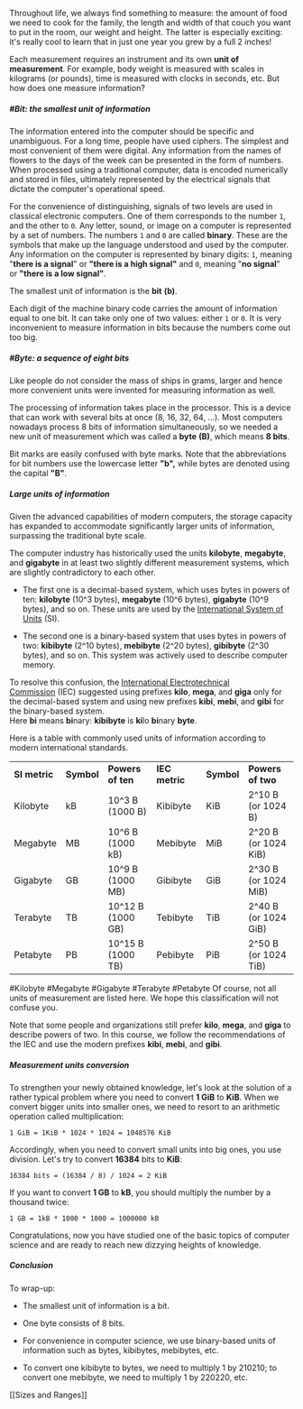 Throughout life, we always find something to measure: the amount of food we need to cook for the family, the length and width of that couch you want to put in the room, our weight and height. The latter is especially exciting: it's really cool to learn that in just one year you grew by a full 2 inches!

Each measurement requires an instrument and its own **unit of measurement**. For example, body weight is measured with scales in kilograms (or pounds), time is measured with clocks in seconds, etc. But how does one measure information?

##### #Bit: the smallest unit of information

The information entered into the computer should be specific and unambiguous. For a long time, people have used ciphers. The simplest and most convenient of them were digital. Any information from the names of flowers to the days of the week can be presented in the form of numbers. When processed using a traditional computer, data is encoded numerically and stored in files, ultimately represented by the electrical signals that dictate the computer's operational speed.

For the convenience of distinguishing, signals of two levels are used in classical electronic computers. One of them corresponds to the number `1`, and the other to `0`. Any letter, sound, or image on a computer is represented by a set of numbers. The numbers `1` and `0` are called **binary**. These are the symbols that make up the language understood and used by the computer. Any information on the computer is represented by binary digits: `1`, meaning "**there is a signal**" or **"there is a high signal"** and `0`, meaning "**no signal**" or **"there is a low signal"**.

The smallest unit of information is the **bit** **(b)**.

Each digit of the machine binary code carries the amount of information equal to one bit. It can take only one of two values: either `1` or `0`. It is very inconvenient to measure information in bits because the numbers come out too big.

##### #Byte: a sequence of eight bits

Like people do not consider the mass of ships in grams, larger and hence more convenient units were invented for measuring information as well.

The processing of information takes place in the processor. This is a device that can work with several bits at once (8, 16, 32, 64, ...). Most computers nowadays process 8 bits of information simultaneously, so we needed a new unit of measurement which was called a **byte** **(B)**, which means **8 bits**.

Bit marks are easily confused with byte marks. Note that the abbreviations for bit numbers use the lowercase letter **"b",** while bytes are denoted using the capital **"B"**.

##### Large units of information

Given the advanced capabilities of modern computers, the storage capacity has expanded to accommodate significantly larger units of information, surpassing the traditional byte scale.

The computer industry has historically used the units **kilobyte**, **megabyte**, and **gigabyte** in at least two slightly different measurement systems, which are slightly contradictory to each other.

- The first one is a decimal-based system, which uses bytes in powers of ten: **kilobyte** (10^3 bytes), **megabyte** (10^6 bytes), **gigabyte** (10^9 bytes), and so on. These units are used by the [International System of Units](https://en.wikipedia.org/wiki/International_System_of_Units) (SI).
    
- The second one is a binary-based system that uses bytes in powers of two: **kibibyte** (2^10 bytes), **mebibyte** (2^20 bytes), **gibibyte** (2^30 bytes), and so on. This system was actively used to describe computer memory.
    

To resolve this confusion, the [International Electrotechnical Commission](https://en.wikipedia.org/wiki/International_Electrotechnical_Commission) (IEC) suggested using prefixes **kilo**, **mega**, and **giga** only for the decimal-based system and using new prefixes **kibi**, **mebi**, and **gibi** for the binary-based system. Here **bi** means **bi**nary: **kibibyte** is **ki**lo **bi**nary **byte**.

Here is a table with commonly used units of information according to modern international standards.

|   |   |   |   |   |   |
|---|---|---|---|---|---|
|**SI metric**|**Symbol**|**Powers of ten**|**IEC metric**|**Symbol**|**Powers of two**|
|Kilobyte|kB|10^3 B (1000 B)|Kibibyte|KiB|2^10 B (or 1024 B)|
|Megabyte|MB|10^6 B (1000 kB)|Mebibyte|MiB|2^20 B (or 1024 KiB)|
|Gigabyte|GB|10^9 B (1000 MB)|Gibibyte|GiB|2^30 B (or 1024 MiB)|
|Terabyte|TB|10^12 B (1000 GB)|Tebibyte|TiB|2^40 B (or 1024 GiB)|
|Petabyte|PB|10^15 B (1000 TB)|Pebibyte|PiB|2^50 B (or 1024 TiB)|

#Kilobyte #Megabyte #Gigabyte #Terabyte #Petabyte
Of course, not all units of measurement are listed here. We hope this classification will not confuse you.

Note that some people and organizations still prefer **kilo**, **mega**, and **giga** to describe powers of two. In this course, we follow the recommendations of the IEC and use the modern prefixes **kibi**, **mebi**, and **gibi**.

##### Measurement units conversion

To strengthen your newly obtained knowledge, let's look at the solution of a rather typical problem where you need to convert **1 GiB** to **KiB**. When we convert bigger units into smaller ones, we need to resort to an arithmetic operation called multiplication:

```no-highlight
1 GiB = 1KiB * 1024 * 1024 = 1048576 KiB
```

Accordingly, when you need to convert small units into big ones, you use division. Let's try to convert **16384** bits to **KiB**:

```no-highlight
16384 bits = (16384 / 8) / 1024 = 2 KiB
```

If you want to convert **1 GB** to **kB**, you should multiply the number by a thousand twice:

```no-highlight
1 GB = 1kB * 1000 * 1000 = 1000000 kB
```

Congratulations, now you have studied one of the basic topics of computer science and are ready to reach new dizzying heights of knowledge.

##### Conclusion

To wrap-up:

- The smallest unit of information is a bit.
    
- One byte consists of 8 bits.
    
- For convenience in computer science, we use binary-based units of information such as bytes, kibibytes, mebibytes, etc.
    
- To convert one kibibyte to bytes, we need to multiply 1 by 210210; to convert one mebibyte, we need to multiply 1 by 220220, etc.

[[Sizes and Ranges]]
